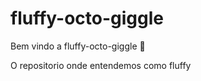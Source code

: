 # fluffy-octo-giggle

Bem vindo a fluffy-octo-giggle :tada: 

O repositorio onde entendemos como fluffy 